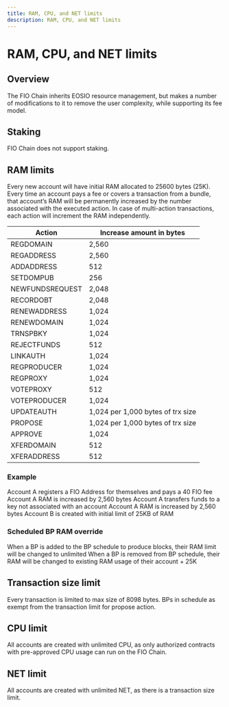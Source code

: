 ```yaml
---
title: RAM, CPU, and NET limits
description: RAM, CPU, and NET limits
---
```

# RAM, CPU, and NET limits
## Overview

The FIO Chain inherits EOSIO resource management, but makes a number of modifications to it to remove the user complexity, while supporting its fee model.

## Staking

FIO Chain does not support staking.

## RAM limits

Every new account will have initial RAM allocated to 25600 bytes (25K). Every time an account pays a fee or covers a transaction from a bundle, that account’s RAM will be permanently increased by the number associated with the executed action. In case of multi-action transactions, each action will increment the RAM independently.

|Action	|Increase amount in bytes|
|---|---|
|REGDOMAIN	|2,560|
|REGADDRESS	|2,560|
|ADDADDRESS	|512|
|SETDOMPUB	|256|
|NEWFUNDSREQUEST	|2,048|
|RECORDOBT	|2,048|
|RENEWADDRESS	|1,024|
|RENEWDOMAIN	|1,024|
|TRNSPBKY	|1,024|
|REJECTFUNDS	|512|
|LINKAUTH	|1,024|
|REGPRODUCER	|1,024|
|REGPROXY	|1,024|
|VOTEPROXY	|512|
|VOTEPRODUCER	|1,024|
|UPDATEAUTH	|1,024 per 1,000 bytes of trx size|
|PROPOSE	|1,024 per 1,000 bytes of trx size|
|APPROVE	|1,024|
|XFERDOMAIN	|512|
|XFERADDRESS	|512|

### Example

Account A registers a FIO Address for themselves and pays a 40 FIO fee
Account A RAM is increased by 2,560 bytes
Account A transfers funds to a key not associated with an account
Account A RAM is increased by 2,560 bytes
Account B is created with initial limit of 25KB of RAM

### Scheduled BP RAM override

When a BP is added to the BP schedule to produce blocks, their RAM limit will be changed to unlimited
When a BP is removed from BP schedule, their RAM will be changed to existing RAM usage of their account + 25K

## Transaction size limit

Every transaction is limited to max size of 8098 bytes. BPs in schedule as exempt from the transaction limit for propose action.

## CPU limit

All accounts are created with unlimited CPU, as only authorized contracts with pre-approved CPU usage can run on the FIO Chain.

## NET limit

All accounts are created with unlimited NET, as there is a transaction size limit.


